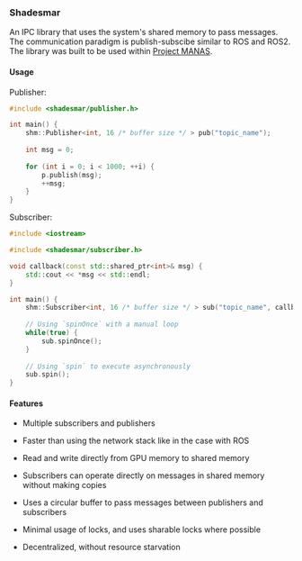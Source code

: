 ### Shadesmar

An IPC library that uses the system's shared memory to pass messages. 
The communication paradigm is publish-subscibe similar to ROS and ROS2.
The library was built to be used within [Project MANAS](www.projectmanas.in).

#### Usage

Publisher:
```c++
#include <shadesmar/publisher.h>

int main() {
    shm::Publisher<int, 16 /* buffer size */ > pub("topic_name");
    
    int msg = 0;
    
    for (int i = 0; i < 1000; ++i) {
        p.publish(msg);
        ++msg;
    }
}   
```

Subscriber:
```c++
#include <iostream>

#include <shadesmar/subscriber.h>

void callback(const std::shared_ptr<int>& msg) {
    std::cout << *msg << std::endl;
}

int main() {
    shm::Subscriber<int, 16 /* buffer size */ > sub("topic_name", callback);
    
    // Using `spinOnce` with a manual loop
    while(true) {
        sub.spinOnce();
    }
    
    // Using `spin` to execute asynchronously
    sub.spin();
}
```

#### Features

* Multiple subscribers and publishers

* Faster than using the network stack like in the case with ROS

* Read and write directly from GPU memory to shared memory

* Subscribers can operate directly on messages in shared memory without making copies

* Uses a circular buffer to pass messages between publishers and subscribers

* Minimal usage of locks, and uses sharable locks where possible

* Decentralized, without resource starvation